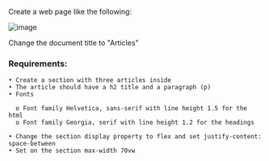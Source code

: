 Create a web page like the following:

![image](https://github.com/nsinorov/SoftUniMainPath/assets/45227327/5076d23e-0f7a-4fc8-baf1-5b36f982cd99)

Change the document title to "Articles"

### Requirements:

    • Create a section with three articles inside
    • The article should have a h2 title and a paragraph (p)
    • Fonts
    
      o Font family Helvetica, sans-serif with line height 1.5 for the html
      o Font family Georgia, serif with line height 1.2 for the headings
      
    • Change the section display property to flex and set justify-content: space-between
    • Set on the section max-width 70vw
